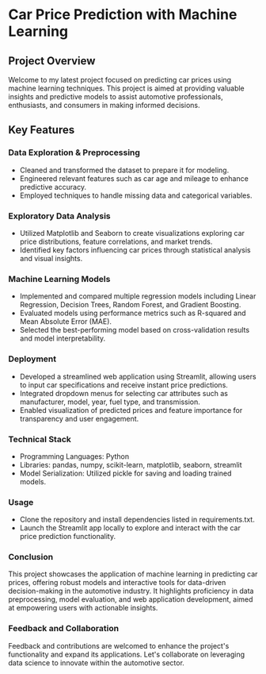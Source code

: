 # Car Price Prediction with Machine Learning
## Project Overview
Welcome to my latest project focused on predicting car prices using machine learning techniques. This project is aimed at providing valuable insights and predictive models to assist automotive professionals, enthusiasts, and consumers in making informed decisions.

## Key Features
### Data Exploration & Preprocessing
- Cleaned and transformed the dataset to prepare it for modeling.
- Engineered relevant features such as car age and mileage to enhance predictive accuracy.
- Employed techniques to handle missing data and categorical variables.
### Exploratory Data Analysis
- Utilized Matplotlib and Seaborn to create visualizations exploring car price distributions, feature correlations, and market trends.
- Identified key factors influencing car prices through statistical analysis and visual insights.
### Machine Learning Models
- Implemented and compared multiple regression models including Linear Regression, Decision Trees, Random Forest, and Gradient Boosting.
- Evaluated models using performance metrics such as R-squared and Mean Absolute Error (MAE).
- Selected the best-performing model based on cross-validation results and model interpretability.
### Deployment
- Developed a streamlined web application using Streamlit, allowing users to input car specifications and receive instant price predictions.
- Integrated dropdown menus for selecting car attributes such as manufacturer, model, year, fuel type, and transmission.
- Enabled visualization of predicted prices and feature importance for transparency and user engagement.
### Technical Stack
- Programming Languages: Python
- Libraries: pandas, numpy, scikit-learn, matplotlib, seaborn, streamlit
- Model Serialization: Utilized pickle for saving and loading trained models.
### Usage
- Clone the repository and install dependencies listed in requirements.txt.
- Launch the Streamlit app locally to explore and interact with the car price prediction functionality.
### Conclusion
This project showcases the application of machine learning in predicting car prices, offering robust models and interactive tools for data-driven decision-making in the automotive industry. It highlights proficiency in data preprocessing, model evaluation, and web application development, aimed at empowering users with actionable insights.
### Feedback and Collaboration
Feedback and contributions are welcomed to enhance the project's functionality and expand its applications. Let's collaborate on leveraging data science to innovate within the automotive sector.
